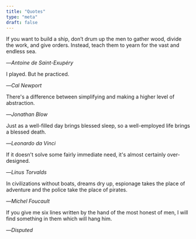 ```yaml
---
title: "Quotes"
type: "meta"
draft: false
---
```


If you want to build a ship, don’t drum up the men to gather wood, divide the
work, and give orders. Instead, teach them to yearn for the vast and endless
sea.

—*Antoine de Saint-Exupéry*

I played. But he practiced.

—*Cal Newport*

There's a difference between simplifying and making a higher level of
abstraction.

—*Jonathan Blow*

Just as a well-filled day brings blessed sleep, so a well-employed life brings
a blessed death.

—*Leonardo da Vinci*

If it doesn't solve some fairly immediate need, it's almost certainly
over-designed.

—*Linus Torvalds*

In civilizations without boats, dreams dry up, espionage takes the place of
adventure and the police take the place of pirates.

—*Michel Foucault*

If you give me six lines written by the hand of the most honest of men, I
will find something in them which will hang him.

—*Disputed*
